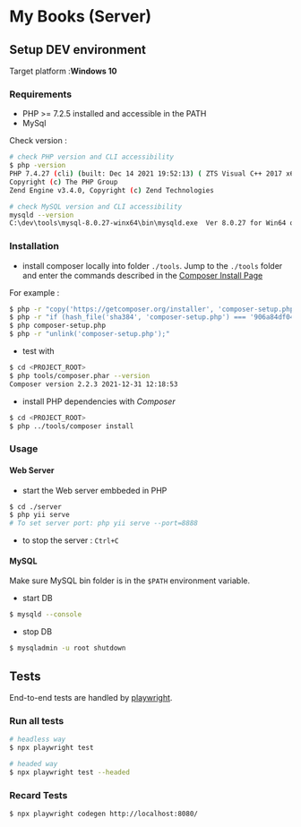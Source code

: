 # My Books (Server)

## Setup DEV environment

Target platform :**Windows 10**

### Requirements

- PHP >= 7.2.5  installed and accessible in the PATH
- MySql

Check version :
```bash
# check PHP version and CLI accessibility
$ php -version
PHP 7.4.27 (cli) (built: Dec 14 2021 19:52:13) ( ZTS Visual C++ 2017 x64 )
Copyright (c) The PHP Group
Zend Engine v3.4.0, Copyright (c) Zend Technologies

# check MySQL version and CLI accessibility
mysqld --version
C:\dev\tools\mysql-8.0.27-winx64\bin\mysqld.exe  Ver 8.0.27 for Win64 on x86_64 (MySQL Community Server - GPL)
```
### Installation

- install composer locally into folder `./tools`. Jump to the `./tools` folder and enter the commands described in the [Composer Install Page](https://getcomposer.org/download/)

For example :
```bash
$ php -r "copy('https://getcomposer.org/installer', 'composer-setup.php');"
$ php -r "if (hash_file('sha384', 'composer-setup.php') === '906a84df04cea2aa72f40b5f787e49f22d4c2f19492ac310e8cba5b96ac8b64115ac402c8cd292b8a03482574915d1a8') { echo 'Installer verified'; } else { echo 'Installer corrupt'; unlink('composer-setup.php'); } echo PHP_EOL;"
$ php composer-setup.php
$ php -r "unlink('composer-setup.php');"
```
- test with
```bash
$ cd <PROJECT_ROOT>
$ php tools/composer.phar --version
Composer version 2.2.3 2021-12-31 12:18:53
```
- install PHP dependencies with *Composer*
```bash
$ cd <PROJECT_ROOT>
$ php ../tools/composer install
```

### Usage

#### Web Server
- start the Web server embbeded in PHP 
```bash
$ cd ./server
$ php yii serve 
# To set server port: php yii serve --port=8888
```
- to stop the server : `Ctrl+C`

#### MySQL
Make sure MySQL bin folder is in the `$PATH` environment variable.
- start DB
```bash
$ mysqld --console
```
- stop DB
```bash
$ mysqladmin -u root shutdown
```


## Tests

End-to-end tests are handled by [playwright](https://playwright.dev).

### Run all tests

```bash
# headless way
$ npx playwright test

# headed way 
$ npx playwright test --headed
```

### Recard Tests

```bash
$ npx playwright codegen http://localhost:8080/
``` 

